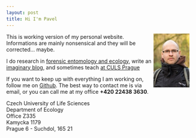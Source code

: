 ```yaml
---
layout: post
title: Hi I'm Pavel
---
```

<div style="float: right; margin-right:15px">
    <img src="../images/me.jpg"/>
</div>
This is working version of my personal website. Informations are mainly nonsensical and they will be corrected... maybe.

I do research in [forensic entomology and ecology](/papers), write an [imaginary blog](/blog), and sometimes teach  [at CULS Prague](/teaching)

If you want to keep up with everything I am working on, follow me on  [Github](http://github.com/jakubecp). The best way to contact me is via email, or you can call me at my office __+420 22438 3630__.

Czech University of Life Sciences </br>
Department of Ecology </br> 
Office Z335 </br>
Kamycka 1179 </br> 
Prague 6 - Suchdol, 165 21 </br>





